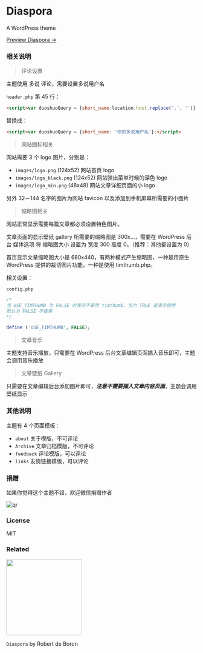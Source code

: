 # Diaspora
A WordPress theme

[Preview Diaspora →](http://guo.lu)

### 相关说明

> 评论设置

主题使用 多说 评论，需要设置多说用户名

`header.php` 第 45 行：

```html
<script>var duoshuoQuery = {short_name:location.host.replace('.', '')};</script>
```

替换成：

```html
<script>var duoshuoQuery = {short_name: '你的多说用户名'};</script>
```

> 网站图标相关

网站需要 3 个 logo 图片，分别是：

- `images/logo.png` (124x52) 网站首页 logo
- `images/logo_black.png` (124x52) 网站弹出菜单时候的深色 logo
- `images/logo_min.png` (48x48) 网站文章详细页面的小 logo

另外 32－144 名字的图片为网站 favicon 以及添加到手机屏幕所需要的小图片

> 缩略图相关

网站正常显示需要每篇文章都必须设置特色图片。

文章页面的显示壁纸 gallery 所需要的缩略图是 300x...，需要在 WordPress 后台 媒体选项 将 缩略图大小 设置为 宽度 300 高度 0。（推荐：其他都设置为 0）

首页显示文章缩略图大小是 680x440，有两种模式产生缩略图，一种是用原生 WordPress 提供的裁切图片功能，一种是使用 timthumb.php。

相关设置：

`config.php` 

```php
/*
当 USE_TIMTHUMB 为 FALSE 时表示不是用 timthumb，当为 TRUE 是表示使用
默认为 FALSE 不使用
*/

define ('USE_TIMTHUMB', FALSE);
```

> 文章音乐

主题支持音乐播放，只需要在 WordPress 后台文章编辑页面插入音乐即可，主题会调用音乐播放

> 文章壁纸 Gallery

只需要在文章编辑后台添加图片即可，***注意不需要插入文章内容页面***，主题会调用壁纸显示

### 其他说明

主题有 4 个页面模板：

- `about` 关于模版，不可评论
- `Archive` 文章归档模版，不可评论
- `feedback` 评论模版，可以评论
- `links` 友情链接模版，可以评论

### 捐赠

如果你觉得这个主题不错，欢迎微信捐赠作者

![qr](https://cloud.githubusercontent.com/assets/2193211/15043958/e18cd400-1303-11e6-826f-e4495e210d11.jpg)

### License
MIT

### Related

<img src="https://cloud.githubusercontent.com/assets/2193211/15043747/08902c0c-1302-11e6-9a38-dcfa9daeec02.jpg" width="200" height="200" />

`Diaspora` by Robert de Boron